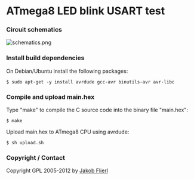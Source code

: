 # ATmega8 LED blink USART test

### Circuit schematics

![schematics.png](../../raw/master/m8-led-usart/schematics.png)

### Install build dependencies

On Debian/Ubuntu install the following packages:

```
$ sudo apt-get -y install avrdude gcc-avr binutils-avr avr-libc
```

### Compile and upload main.hex

Type "make" to compile the C source code into the binary file "main.hex":

```
$ make
```

Upload main.hex to ATmega8 CPU using avrdude:

```
$ sh upload.sh
```

### Copyright / Contact

Copyright GPL 2005-2012 by [Jakob Flierl](https://github.com/koppi)
